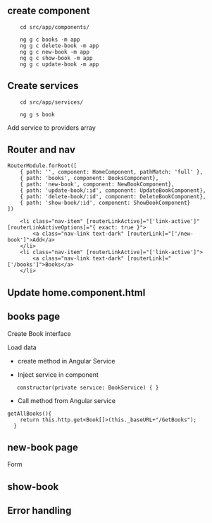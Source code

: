 
## create component
```
    cd src/app/components/
   
    ng g c books -m app
    ng g c delete-book -m app
    ng g c new-book -m app
    ng g c show-book -m app
    ng g c update-book -m app
```

## Create services
```
    cd src/app/services/
   
    ng g s book
```
Add service to providers array


## Router and nav
```
RouterModule.forRoot([
    { path: '', component: HomeComponent, pathMatch: 'full' },
    { path: 'books', component: BooksComponent},
    { path: 'new-book', component: NewBookComponent},
    { path: 'update-book/:id', component: UpdateBookComponent},
    { path: 'delete-book/:id', component: DeleteBookComponent},
    { path: 'show-book/:id', component: ShowBookComponent}
])
```

```
    <li class="nav-item" [routerLinkActive]="['link-active']" [routerLinkActiveOptions]="{ exact: true }">
        <a class="nav-link text-dark" [routerLink]="['/new-book']">Add</a>
    </li>
    <li class="nav-item" [routerLinkActive]="['link-active']">
        <a class="nav-link text-dark" [routerLink]="['/books']">Books</a>
    </li>
```

## Update home.component.html



## books page
Create Book interface

Load data
- create method in Angular Service

- Inject service in component
```
   constructor(private service: BookService) { }
```

- Call method from Angular service
```
getAllBooks(){
    return this.http.get<Book[]>(this._baseURL+"/GetBooks");
  }
```

## new-book page

Form


## show-book




## Error handling
